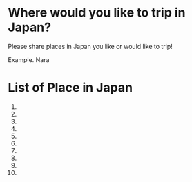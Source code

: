 # Where would you like to trip in Japan?
Please share places in Japan you like or would like to trip!

Example. Nara

# List of Place in Japan
1.
2.
3.
4.
5.
6.
7.
8.
9.
10.
